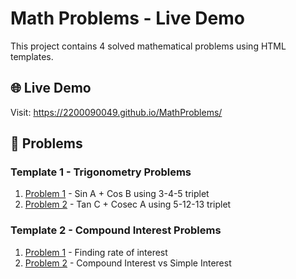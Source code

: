 # Math Problems - Live Demo

This project contains 4 solved mathematical problems using HTML templates.

## 🌐 Live Demo
Visit: https://2200090049.github.io/MathProblems/

## 📁 Problems

### Template 1 - Trigonometry Problems
1. [Problem 1](https://2200090049.github.io/MathProblems/template1_problem1.html) - Sin A + Cos B using 3-4-5 triplet
2. [Problem 2](https://2200090049.github.io/MathProblems/template1_problem2.html) - Tan C + Cosec A using 5-12-13 triplet

### Template 2 - Compound Interest Problems
1. [Problem 1](https://2200090049.github.io/MathProblems/template2_problem1.html) - Finding rate of interest
2. [Problem 2](https://2200090049.github.io/MathProblems/template2_problem2.html) - Compound Interest vs Simple Interest
